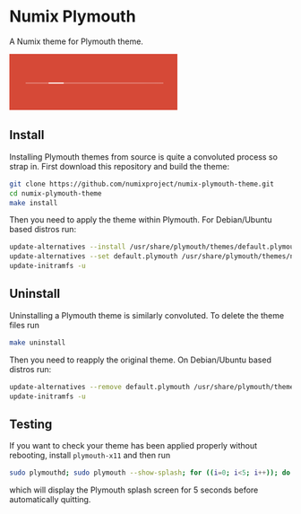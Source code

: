 # Numix Plymouth

A Numix theme for Plymouth theme.

![example-plymouth](numix/loading2_42.png)

## Install

Installing Plymouth themes from source is quite a convoluted process so strap in. First download this repository and build the theme:

```bash
git clone https://github.com/numixproject/numix-plymouth-theme.git
cd numix-plymouth-theme
make install
```

Then you need to apply the theme within Plymouth. For Debian/Ubuntu based distros run:

```bash
update-alternatives --install /usr/share/plymouth/themes/default.plymouth default.plymouth /usr/share/plymouth/themes/numix/numix.plymouth 100
update-alternatives --set default.plymouth /usr/share/plymouth/themes/numix/numix.plymouth
update-initramfs -u
```

## Uninstall

Uninstalling a Plymouth theme is similarly convoluted. To delete the theme files run

```bash
make uninstall
```

Then you need to reapply the original theme. On Debian/Ubuntu based distros run:

```bash
update-alternatives --remove default.plymouth /usr/share/plymouth/themes/numix/numix.plymouth
update-initramfs -u
```

## Testing

If you want to check your theme has been applied properly without rebooting, install `plymouth-x11` and then run

```bash
sudo plymouthd; sudo plymouth --show-splash; for ((i=0; i<5; i++)); do sleep 1; sudo plymouth --update=test$i; done; sudo plymouth --quit
```

which will display the Plymouth splash screen for 5 seconds before automatically quitting.
